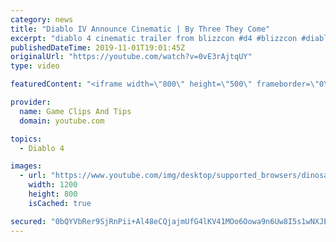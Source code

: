 ```yaml
---
category: news
title: "Diablo IV Announce Cinematic | By Three They Come"
excerpt: "diablo 4 cinematic trailer from blizzcon #d4 #blizzcon #diablo."
publishedDateTime: 2019-11-01T19:01:45Z
originalUrl: "https://youtube.com/watch?v=0vE3rAjtqUY"
type: video

featuredContent: "<iframe width=\"800\" height=\"500\" frameborder=\"0\" src=\"https://www.youtube.com/embed/0vE3rAjtqUY\" allow=\"accelerometer; autoplay; encrypted-media; gyroscope; picture-in-picture\" allowfullscreen></iframe>"

provider:
  name: Game Clips And Tips
  domain: youtube.com

topics:
  - Diablo 4

images:
  - url: "https://www.youtube.com/img/desktop/supported_browsers/dinosaur.png"
    width: 1200
    height: 800
    isCached: true

secured: "0bQYVbRer9SjRnPii+Al48eCQjajmUfG4lKV41MOo6Oowa9n6Uw8I5s1wNXJEHgOLrYQdIJA1fQ5egXFm1WZ+OvzWISwKL0+NRWX0Kp0kw2v8neRcm1eNocsG1vMp3add0+7PBPJN00ZD+CXRYI+d/AvGwDdWkyWcxhkBXxURr2twKvdD04HgCndzXHKYw60ow/5YkRpQ24WNccu60quFxl/gtbj/ZziECtx85MfS39QbidfJWV/+Nj/QKtl7Ot5fY/Z1Eg7uA1PzYx1MzSc3hZDgP6m+kxAza3jUwVmAi7f6XYzJiVUwCn87WGJhvm+FYKo4q3eBX/2R8QGNs3T0yRhDQ6KkfaxZ4i8sKdssQ0Hb+5JFKaUvmBl8+LmFcuBvGMcpvMQTTrHh0mEFkh/3g==;+VXpO8zsoyVvOAeGllQO2g=="
---
```


